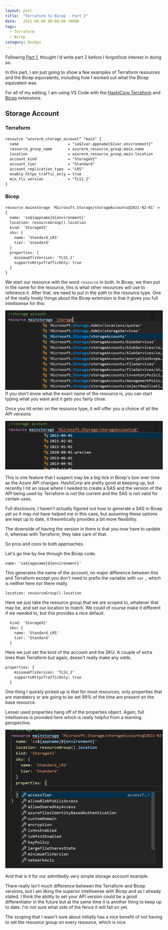 ```yaml
---
layout: post
title:  "Terraform to Bicep - Part 2"
date:   2021-06-08 00:00:00 +0000
tags:
  - Terraform
  - Bicep
category: DevOps
---
```


Following [Part 1](\posts\2021-06-02-terraform-to-bicep-part-1), thought i'd write part 2 before I forgot/lost interest in doing so.

In this part, I am just going to show a few examples of Terraform resources and the Bicep equivalents, including how I worked out what the Bicep equivalent was.

For all of my editing, I am using VS Code with the [HashiCorp Terraform](https://marketplace.visualstudio.com/items?itemName=HashiCorp.terraform) and [Bicep](https://marketplace.visualstudio.com/items?itemName=ms-azuretools.vscode-bicep) extensions.


## Storage Account

### Terraform
```
resource "azurerm_storage_account" "main" {
  name                      = "sa${var.appname}${var.environment}"
  resource_group_name       = azurerm_resource_group.main.name
  location                  = azurerm_resource_group.main.location
  account_kind              = "StorageV2"
  account_tier              = "Standard"
  account_replication_type  = "LRS"
  enable_https_traffic_only = true
  min_tls_version           = "TLS1_2"
}
```

### Bicep
```
resource mainstorage 'Microsoft.Storage/storageAccounts@2021-02-01' = {
  name: 'sa${appname}${environment}'
  location: resourceGroup().location
  kind: 'StorageV2'
  sku: {
    name: 'Standard_LRS'
    tier: 'Standard'
  }
  properties: {
    minimumTlsVersion: 'TLS1_2'
    supportsHttpsTrafficOnly: true
  }
}
```

We start our resource with the word `resource` in both. In Bicep, we then put in the name for the resource, this is what other resources will use to reference it. After that, we need to put in the path to the resource type.
One of the really lovely things about the Bicep extension is that it gives you full intellisense for this:

![Bicep resource intellisense](..\\assets\img\bicep2-resource-intellisense.png)
If you don't know what the exact name of the resource is, you can start typing what you want and it gets you fairly close.

Once you hit enter on the resource type, it will offer you a choice of all the API versions

![Bicep resource intellisense versions](..\\assets\img\bicep2-resource-intellisense-versions.png)

This is one feature that I suspect may be a big tick in Bicep's box over time as the Azure API changes. HashiCorp are pretty good at keeping up, but recently I hit an issue where I needed to create a SAS and the version of the API being used by Terraform is not the current and the SAS is not valid for certain uses.

Full disclosure, I haven't actually figured out how to generate a SAS in Bicep yet so it may not have helped me in this case, but assuming these options are kept up to date, it theoretically provides a bit more flexibility.

The downside of having the version in there is that you now have to update it, whereas with Terraform, they take care of that.

So pros and cons to both approaches.

Let's go line by line through the Bicep code.

```
name: 'sa${appname}${environment}'
```
This generates the name of the account, no major difference between this and Terraform except you don't need to prefix the variable with `var.`, which is neither here nor there really.

```
location: resourceGroup().location
```
Here we just take the resource group that we are scoped to, whatever that may be, and set our location to match. We could of course make it different if we needed to, but this provides a nice default.

```
  kind: 'StorageV2'
  sku: {
    name: 'Standard_LRS'
    tier: 'Standard'
  }
```
Here we just set the kind of the account and the SKU. A couple of extra lines than Terraform but again, doesn't really make any odds.

```
properties: {
    minimumTlsVersion: 'TLS1_2'
    supportsHttpsTrafficOnly: true
  }
```
One thing I quickly picked up is that for most resources, only properties that are mandatory or are going to be set 99% of the time are present on the base resource.

Lesser used properties hang off of the properties object. Again, full intellisense is provided here which is really helpful from a learning perspective.

![Bicep resource intellisense properties](..\\assets\img\bicep2-resource-intellisense-properties.png)

And that is it for our admittedly very simple storage account example.

There really isn't much difference between the Terraform and Bicep versions, but I am liking the superior intellisense with Bicep and as I already stated, I think the ability to set your API version could be a good differentiator in the future but at the same time it is another thing to keep up to date. I'm not sure what side of the fence it will fall on yet.

The scoping that I wasn't sure about initially has a nice benefit of not having to set the resource group on every resource, which is nice.